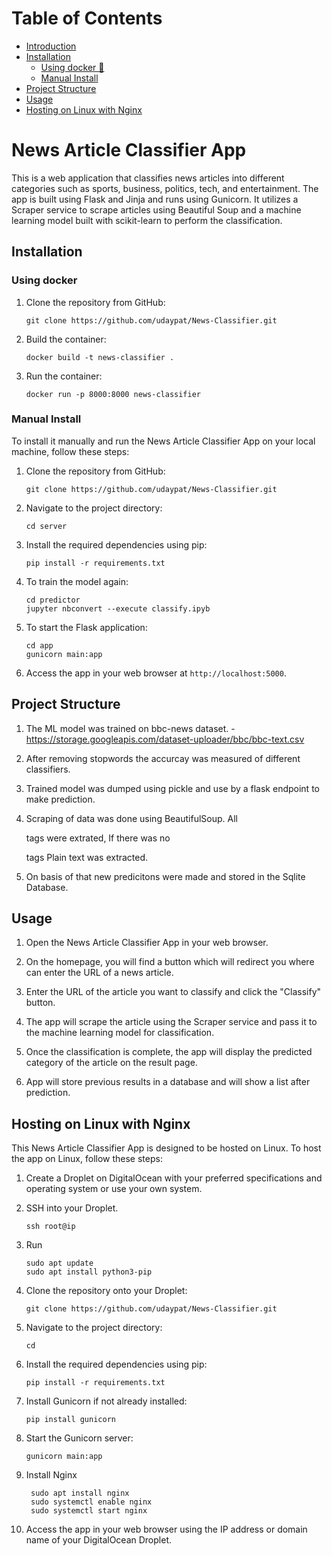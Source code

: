 # Table of Contents

* [Introduction](#news-article-classifier-app)
* [Installation](#installation)
   + [Using docker 🐋](#using-docker)
   + [Manual Install](#manual-install)
* [Project Structure](#project-structure)
* [Usage](#usage)
* [Hosting on Linux with Nginx](#hosting-on-linux-with-nginx)


# News Article Classifier App

This is a web application that classifies news articles into different categories such as sports, business, politics, tech, and entertainment. The app is built using Flask and Jinja and runs using Gunicorn. It utilizes a Scraper service to scrape articles using Beautiful Soup and a machine learning model built with scikit-learn to perform the classification.

## Installation

### Using docker

1. Clone the repository from GitHub:

   ```
   git clone https://github.com/udaypat/News-Classifier.git
   ```

2. Build the container:

   ```
   docker build -t news-classifier .
   ```

3. Run the container:

   ```
   docker run -p 8000:8000 news-classifier
   ```

### Manual Install

To install it manually and run the News Article Classifier App on your local machine, follow these steps:

1. Clone the repository from GitHub:

   ```
   git clone https://github.com/udaypat/News-Classifier.git
   ```

2. Navigate to the project directory:

   ```
   cd server
   ```

3. Install the required dependencies using pip:

   ```
   pip install -r requirements.txt
   ```

4. To train the model again:
    ```
    cd predictor
    jupyter nbconvert --execute classify.ipyb
    ```
    
5. To start the Flask application:

   ```
   cd app
   gunicorn main:app
   ```

6. Access the app in your web browser at `http://localhost:5000`.

## Project Structure

1. The ML model was trained on bbc-news dataset. -  https://storage.googleapis.com/dataset-uploader/bbc/bbc-text.csv

2. After removing stopwords the accurcay was measured of different classifiers.

3. Trained model was dumped using pickle and use by a flask endpoint to make prediction.

4. Scraping of data was done using BeautifulSoup. 
All <p> tags were extrated, If there was no <p> tags Plain text was extracted.
 
5. On basis of that new predicitons were made and stored in the Sqlite Database.  
 

## Usage

1. Open the News Article Classifier App in your web browser.

2. On the homepage, you will find a button which will redirect  you where can enter the URL of a news article.

3. Enter the URL of the article you want to classify and click the "Classify" button.

4. The app will scrape the article using the Scraper service and pass it to the machine learning model for classification.

5. Once the classification is complete, the app will display the predicted category of the article on the result page.

6. App will store previous results in a database and will show a list after prediction. 

## Hosting on Linux with Nginx

This News Article Classifier App is designed to be hosted on Linux. To host the app on Linux, follow these steps:

1. Create a Droplet on DigitalOcean with your preferred specifications and operating system or use your own system.

2. SSH into your Droplet.
    ```
   ssh root@ip
   ```
  
3. Run
   ```
   sudo apt update
   sudo apt install python3-pip
   ```

4. Clone the repository onto your Droplet:

   ```
   git clone https://github.com/udaypat/News-Classifier.git
   ```

5. Navigate to the project directory:

   ```
   cd 
   ```

6. Install the required dependencies using pip:

   ```
   pip install -r requirements.txt
   ```

7. Install Gunicorn if not already installed:

   ```
   pip install gunicorn
   ```

8. Start the Gunicorn server:

   ```
   gunicorn main:app
   ```
9. Install Nginx
   ```
    sudo apt install nginx
    sudo systemctl enable nginx
    sudo systemctl start nginx
   ```

9. Access the app in your web browser using the IP address or domain name of your DigitalOcean Droplet.

